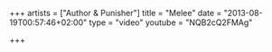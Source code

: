 +++
artists = ["Author & Punisher"]
title = "Melee"
date = "2013-08-19T00:57:46+02:00"
type = "video"
youtube = "NQB2cQ2FMAg"

+++
